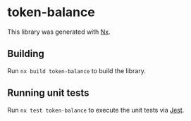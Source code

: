 # token-balance

This library was generated with [Nx](https://nx.dev).

## Building

Run `nx build token-balance` to build the library.

## Running unit tests

Run `nx test token-balance` to execute the unit tests via [Jest](https://jestjs.io).
